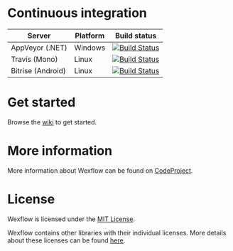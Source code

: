 <!--
[![Release](http://img.shields.io/badge/release-v1.0.7-brightgreen.svg)](https://github.com/aelassas/Wexflow/releases/tag/v1.0.7)
[![License](http://img.shields.io/badge/license-MIT-blue.svg)](https://github.com/aelassas/Wexflow/blob/master/LICENSE.txt)
[![Gitter](https://badges.gitter.im/Join Chat.svg)](https://gitter.im/Wexflow/Lobby)
[![Twitter](https://img.shields.io/badge/twitter-@wexflow86-55acee.svg)](https://twitter.com/wexflow86)
-->

# Continuous integration

|  Server | Platform | Build status |
----------|--------|----------|
| AppVeyor (.NET) | Windows |[![Build Status](https://ci.appveyor.com/api/projects/status/github/aelassas/Wexflow?svg=true)](https://ci.appveyor.com/project/aelassas/wexflow)|
| Travis (Mono) | Linux |[![Build Status](https://travis-ci.org/aelassas/Wexflow.svg?branch=master)](https://travis-ci.org/aelassas/Wexflow)|
| Bitrise (Android)| Linux|[![Build Status](https://www.bitrise.io/app/55915da1dc7572b3.svg?token=xIjHVgLQu_DktBPbJEPTOA)](https://www.bitrise.io/app/55915da1dc7572b3)|

# Get started

Browse the [wiki](https://github.com/aelassas/Wexflow/wiki) to get started.

# More information

More information about Wexflow can be found on [CodeProject](https://www.codeproject.com/Articles/1164009/Wexflow-Open-source-workflow-engine-in-Csharp).

# License
Wexflow is licensed under the [MIT License](https://github.com/aelassas/Wexflow/blob/master/LICENSE.txt). 

Wexflow contains other libraries with their individual licenses. More details about these licenses can be found [here](https://github.com/aelassas/Wexflow/wiki/License).
